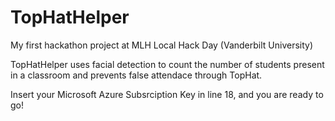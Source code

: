 # TopHatHelper
My first hackathon project at MLH Local Hack Day (Vanderbilt University)

TopHatHelper uses facial detection to count the number of students present in a classroom and prevents false attendace through TopHat.

Insert your Microsoft Azure Subsrciption Key in line 18, and you are ready to go!
